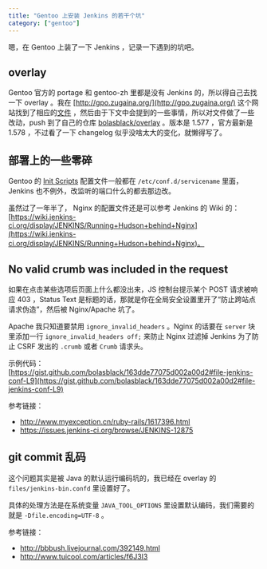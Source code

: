 ```yaml
---
title: "Gentoo 上安装 Jenkins 的若干个坑"
category: ["gentoo"]
---
```


嗯，在 Gentoo 上装了一下 Jenkins ，记录一下遇到的坑吧。

## overlay

Gentoo 官方的 portage 和 gentoo-zh 里都是没有 Jenkins 的，所以得自己去找一下 overlay 。我在 [http://gpo.zugaina.org/](http://gpo.zugaina.org/) 这个网站找到了相应的[文件](http://gpo.zugaina.org/) ，然后由于下文中会提到的一些事情，所以对文件做了一些改动，push 到了自己的仓库 [bolasblack/overlay](https://github.com/bolasblack/overlay) 。版本是 1.577 ，官方最新是 1.578 ，不过看了一下 changelog 似乎没啥太大的变化，就懒得写了。

## 部署上的一些零碎

Gentoo 的 [Init Scripts](http://www.gentoo.org/doc/en/handbook/handbook-x86.xml?part=2&chap=4) 配置文件一般都在 `/etc/conf.d/servicename` 里面， Jenkins 也不例外，改监听的端口什么的都去那边改。

虽然过了一年半了， Nginx 的配置文件还是可以参考 Jenkins 的 Wiki 的：[https://wiki.jenkins-ci.org/display/JENKINS/Running+Hudson+behind+Nginx](https://wiki.jenkins-ci.org/display/JENKINS/Running+Hudson+behind+Nginx)。

## No valid crumb was included in the request

如果在点击某些选项后页面上什么都没出来，JS 控制台提示某个 POST 请求被响应 403 ，Status Text 是标题的话，那就是你在全局安全设置里开了“防止跨站点请求伪造”，然后被 Nginx/Apache 坑了。

Apache 我只知道要禁用 `ignore_invalid_headers` 。Nginx 的话要在 `server` 块里添加一行 `ignore_invalid_headers off;` 来防止 Nginx 过滤掉 Jenkins 为了防止 CSRF 发出的 `.crumb` 或者 `Crumb` 请求头。

示例代码：[https://gist.github.com/bolasblack/163dde77075d002a00d2#file-jenkins-conf-L9](https://gist.github.com/bolasblack/163dde77075d002a00d2#file-jenkins-conf-L9)

参考链接：

* http://www.myexception.cn/ruby-rails/1617396.html
* https://issues.jenkins-ci.org/browse/JENKINS-12875

## git commit 乱码

这个问题其实是被 Java 的默认运行编码坑的，我已经在 overlay 的 `files/jenkins-bin.confd` 里设置好了。

具体的处理方法是在系统变量 `JAVA_TOOL_OPTIONS` 里设置默认编码，我们需要的就是 `-Dfile.encoding=UTF-8` 。

参考链接：

* http://bbbush.livejournal.com/392149.html
* http://www.tuicool.com/articles/f6J3I3
